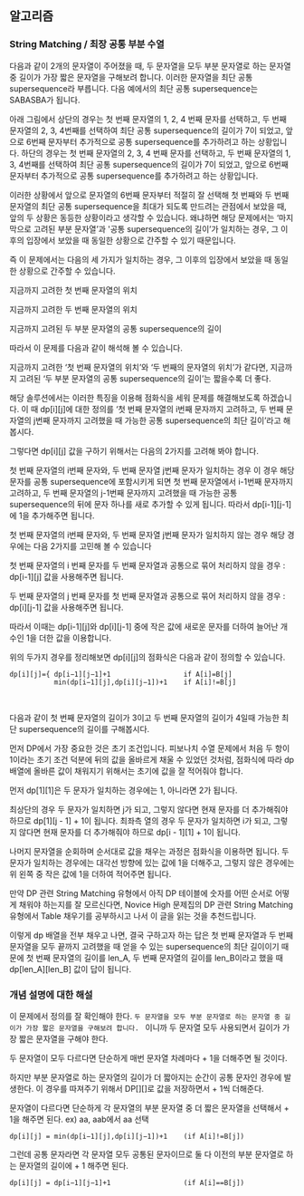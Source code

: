 ## 알고리즘

### String Matching / 최장 공통 부분 수열

다음과 같이 2개의 문자열이 주어졌을 때, 두 문자열을 모두 부분 문자열로 하는 문자열 중 길이가 가장 짧은 문자열을 구해보려 합니다. 이러한 문자열을 최단 공통 supersequence라 부릅니다. 다음 예에서의 최단 공통 supersequence는 SABASBA가 됩니다.



아래 그림에서 상단의 경우는 첫 번째 문자열의 1, 2, 4 번째 문자를 선택하고, 두 번째 문자열의 2, 3, 4번째를 선택하여 최단 공통 supersequence의 길이가 7이 되었고, 앞으로 6번째 문자부터 추가적으로 공통 supersequence를 추가하려고 하는 상황입니다. 하단의 경우는 첫 번째 문자열의 2, 3, 4 번째 문자를 선택하고, 두 번째 문자열의 1, 3, 4번째를 선택하여 최단 공통 supersequence의 길이가 7이 되었고, 앞으로 6번째 문자부터 추가적으로 공통 supersequence를 추가하려고 하는 상황입니다.



이러한 상황에서 앞으로 문자열의 6번째 문자부터 적절히 잘 선택해 첫 번째와 두 번째 문자열의 최단 공통 supersequence을 최대가 되도록 만드려는 관점에서 보았을 때, 앞의 두 상황은 동등한 상황이라고 생각할 수 있습니다. 왜냐하면 해당 문제에서는 ‘마지막으로 고려된 부분 문자열’과 '공통 supersequence의 길이’가 일치하는 경우, 그 이후의 입장에서 보았을 때 동일한 상황으로 간주할 수 있기 때문입니다.

즉 이 문제에서는 다음의 세 가지가 일치하는 경우, 그 이후의 입장에서 보았을 때 동일한 상황으로 간주할 수 있습니다.

지금까지 고려한 첫 번째 문자열의 위치

지금까지 고려한 두 번째 문자열의 위치

지금까지 고려된 두 부분 문자열의 공통 supersequence의 길이



따라서 이 문제를 다음과 같이 해석해 볼 수 있습니다.

지금까지 고려한 ‘첫 번째 문자열의 위치’와 ‘두 번째의 문자열의 위치’가 같다면, 지금까지 고려된 ‘두 부분 문자열의 공통 supersequence의 길이’는 짧을수록 더 좋다.


해당 솔루션에서는 이러한 특징을 이용해 점화식을 세워 문제를 해결해보도록 하겠습니다. 이 때 dp[i][j]에 대한 정의를 ‘첫 번째 문자열의 i번째 문자까지 고려하고, 두 번째 문자열의 j번째 문자까지 고려했을 때 가능한 공통 supersequence의 최단 길이’라고 해봅시다.



그렇다면 dp[i][j] 값을 구하기 위해서는 다음의 2가지를 고려해 봐야 합니다.

첫 번째 문자열의 i번째 문자와, 두 번째 문자열 j번째 문자가 일치하는 경우
이 경우 해당 문자를 공통 supersequence에 포함시키게 되면 첫 번째 문자열에서 i-1번째 문자까지 고려하고, 두 번째 문자열의 j-1번째 문자까지 고려했을 때 가능한 공통 supersequence의 뒤에 문자 하나를 새로 추가할 수 있게 됩니다. 따라서 dp[i-1][j-1]에 1을 추가해주면 됩니다.



첫 번째 문자열의 i번째 문자와, 두 번째 문자열 j번째 문자가 일치하지 않는 경우
해당 경우에는 다음 2가지를 고민해 볼 수 있습니다

첫 번째 문자열의 i 번째 문자를 두 번째 문자열과 공통으로 묶어 처리하지 않을 경우 : dp[i-1][j] 값을 사용해주면 됩니다.

두 번째 문자열의 j 번째 문자를 첫 번째 문자열과 공통으로 묶어 처리하지 않을 경우 : dp[i][j-1] 값을 사용해주면 됩니다.

따라서 이때는 dp[i-1][j]와 dp[i][j-1] 중에 작은 값에 새로운 문자를 더하여 늘어난 개수인 1을 더한 값을 이용합니다.



위의 두가지 경우를 정리해보면 dp[i][j]의 점화식은 다음과 같이 정의할 수 있습니다.
```text
dp[i][j]={ dp[i−1][j−1]+1                  if A[i]=B[j]
           min(dp[i−1][j],dp[i][j−1])+1    if A[i]!=B[j]
```

​
  
다음과 같이 첫 번째 문자열의 길이가 3이고 두 번째 문자열의 길이가 4일때 가능한 최단 supersequence의 길이를 구해봅시다.



먼저 DP에서 가장 중요한 것은 초기 조건입니다. 피보나치 수열 문제에서 처음 두 항이 1이라는 초기 조건 덕분에 뒤의 값을 올바르게 채울 수 있었던 것처럼, 점화식에 따라 dp 배열에 올바른 값이 채워지기 위해서는 초기에 값을 잘 적어줘야 합니다.

먼저 dp[1][1]은 두 문자가 일치하는 경우에는 1, 아니라면 2가 됩니다.

최상단의 경우 두 문자가 일치하면 j가 되고, 그렇지 않다면 현재 문자를 더 추가해줘야 하므로 dp[1][j - 1] + 1이 됩니다.
최좌측 열의 경우 두 문자가 일치하면 i가 되고, 그렇지 않다면 현재 문자를 더 추가해줘야 하므로 dp[i - 1][1] + 1이 됩니다.



나머지 문자열을 순회하며 순서대로 값을 채우는 과정은 점화식을 이용하면 됩니다. 두 문자가 일치하는 경우에는 대각선 방향에 있는 값에 1을 더해주고, 그렇지 않은 경우에는 위 왼쪽 중 작은 값에 1을 더하여 적어주면 됩니다.



만약 DP 관련 String Matching 유형에서 아직 DP 테이블에 숫자를 어떤 순서로 어떻게 채워야 하는지를 잘 모르신다면, Novice High 문제집의 DP 관련 String Matching 유형에서 Table 채우기를 공부하시고 나서 이 글을 읽는 것을 추천드립니다.

이렇게 dp 배열을 전부 채우고 나면, 결국 구하고자 하는 답은 첫 번째 문자열과 두 번째 문자열을 모두 끝까지 고려했을 때 얻을 수 있는 supersequence의 최단 길이이기 때문에 첫 번째 문자열의 길이를 len_A, 두 번째 문자열의 길이를 len_B이라고 했을 때 dp[len_A][len_B] 값이 답이 됩니다.

### 개념 설명에 대한 해설

이 문제에서 정의를 잘 확인해야 한다. `두 문자열을 모두 부분 문자열로 하는 문자열 중 길이가 가장 짧은 문자열을 구해보려 합니다. ` 이니까 두 문자열 모두 사용되면서 길이가 가장 짧은 문자열을 구해야 한다.

두 문자열이 모두 다르다면 단순하게 매번 문자열 차례마다 + 1을 더해주면 될 것이다.

하지만 부분 문자열로 하는 문자열의 길이가 더 짧아지는 순간이 공통 문자인 경우에 발생한다. 이 경우를 따져주기 위해서 DP[][]로 값을 저장하면서 + 1씩 더해준다.

문자열이 다르다면 단순하게 각 문자열의 부분 문자열 중 더 짧은 문자열을 선택해서 + 1을 해주면 된다. ex) aa, aab에서 aa 선택

```text 
dp[i][j] = min(dp[i−1][j],dp[i][j−1])+1    (if A[i]!=B[j])
```

그런데 공통 문자라면 각 문자열 모두 공통된 문자이므로 둘 다 이전의 부분 문자열로 하는 문자열의 길이에 + 1 해주면 된다.

```text
dp[i][j] = dp[i−1][j−1]+1                  (if A[i]==B[j])
```
           
